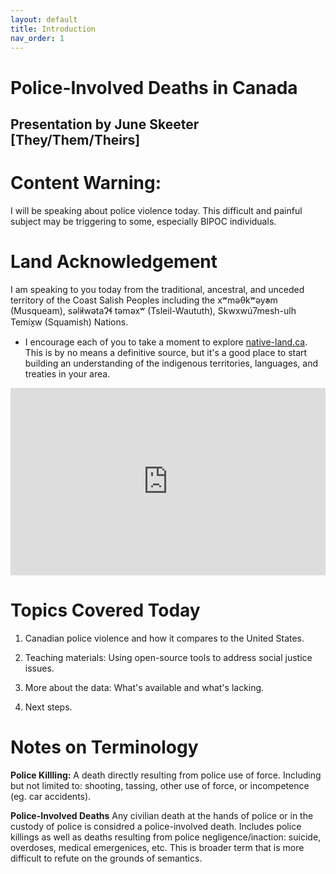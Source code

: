 ```yaml
---
layout: default
title: Introduction
nav_order: 1
---
```

# Police-Involved Deaths in Canada

##  Presentation by June Skeeter [They/Them/Theirs]

# Content Warning:
I will be speaking about police violence today.  This difficult and painful subject may be triggering to some, especially BIPOC individuals.


# Land Acknowledgement
I am speaking to you today from the traditional, ancestral, and unceded territory of the Coast Salish Peoples including the xʷməθkʷəy̓əm (Musqueam), səl̓ilwətaɁɬ təməxʷ (Tsleil-Waututh), Skwxwú7mesh-ulh Temíx̱w (Squamish) Nations.
* I encourage each of you to take a moment to explore [native-land.ca](https://native-land.ca/).  This is by no means a definitive source, but it's a good place to start building an understanding of the indigenous territories, languages, and treaties in your area.
<iframe src="https://native-land.ca/api/embed/embed.html?maps=territories&position=49.268264,-123.157480" style="width:100%; height:300px; border:none;"></iframe>


# Topics Covered Today

1) Canadian police violence and how it compares to the United States.

2) Teaching materials: Using open-source tools to address social justice issues.

3) More about the data: What's available and what's lacking.

4) Next steps.
 
# Notes on Terminology

**Police Killling:** A death directly resulting from police use of force.  Including but not limited to: shooting, tassing, other use of force, or incompetence (eg. car accidents).

**Police-Involved Deaths**  Any civilian death at the hands of police or in the custody of police is considred a police-involved death.  Includes police killings as well as deaths resulting from police negligence/inaction: suicide, overdoses, medical emergenices, etc.  This is broader term that is more difficult to refute on the grounds of semantics.  

